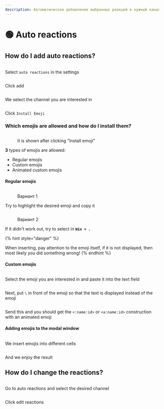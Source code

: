 ```yaml
---
description: Автоматическое добавление выбранных реакций в нужный канал
---
```


# 🟢 Auto reactions

## How do I add auto reactions?

<figure><img src="../.gitbook/assets/3-reacts-1.png" alt=""><figcaption></figcaption></figure>

Select `auto reactions` in the settings

<figure><img src="../.gitbook/assets/3-reacts-2.png" alt=""><figcaption></figcaption></figure>

Click add

<figure><img src="../.gitbook/assets/3-reacts-3 (2).png" alt=""><figcaption></figcaption></figure>

We select the channel you are interested in

<figure><img src="../.gitbook/assets/3-reacts-4.png" alt=""><figcaption></figcaption></figure>

Click `Install Emoji`

### Which emojis are allowed and how do I install them?

<figure><img src="../.gitbook/assets/3-reacts-5.png" alt=""><figcaption><p>It is shown after clicking "Install emoji"</p></figcaption></figure>

**3** types of emojis are allowed:

* Regular emojis
* Custom emojis
* Animated custom emojis

#### Regular emojis

<figure><img src="../.gitbook/assets/3-reacts-6.png" alt=""><figcaption><p>Вариант 1</p></figcaption></figure>

Try to highlight the desired emoji and copy it

<figure><img src="../.gitbook/assets/3-reacts-7.png" alt=""><figcaption><p>Вариант 2</p></figcaption></figure>

If it didn't work out, try to select in **`Win + .`**

{% hint style="danger" %}
<img src="../.gitbook/assets/3-reacts-8.png" alt="" data-size="original">

When inserting, pay attention to the emoji itself, if it is not displayed, then most likely you did something wrong!
{% endhint %}

#### Custom emojis

<figure><img src="../.gitbook/assets/3-reacts-9.png" alt=""><figcaption></figcaption></figure>

Select the emoji you are interested in and paste it into the text field

<figure><img src="../.gitbook/assets/3-reacts-10.png" alt=""><figcaption></figcaption></figure>

Next, put `\` in front of the emoji so that the text is displayed instead of the emoji

<figure><img src="../.gitbook/assets/3-reacts-11.png" alt=""><figcaption></figcaption></figure>

Send this and you should get the `<:name:id>` or `<a:name:id>` construction with an animated emoji

#### Adding emojis to the modal window

<figure><img src="../.gitbook/assets/3-reacts-12.png" alt=""><figcaption></figcaption></figure>

We insert emojis into different cells

<figure><img src="../.gitbook/assets/3-reacts-13.png" alt=""><figcaption></figcaption></figure>

And we enjoy the result

## How do I change the reactions?

<figure><img src="../.gitbook/assets/3-reacts-14.png" alt=""><figcaption></figcaption></figure>

Go to auto reactions and select the desired channel

<figure><img src="../.gitbook/assets/3-reacts-15 (2).png" alt=""><figcaption></figcaption></figure>

Click edit reactions

